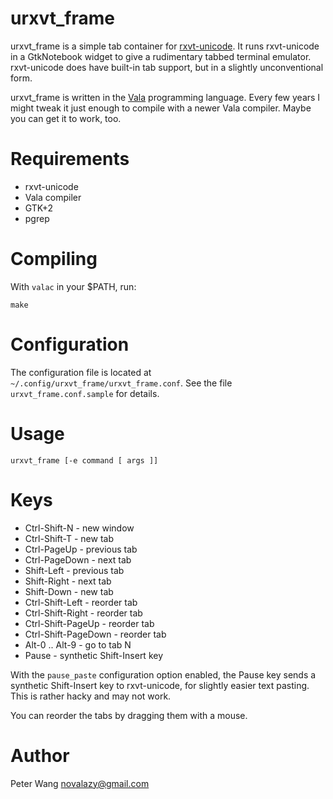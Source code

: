 urxvt\_frame
============

urxvt\_frame is a simple tab container for [rxvt-unicode].
It runs rxvt-unicode in a GtkNotebook widget to give a rudimentary
tabbed terminal emulator.
rxvt-unicode does have built-in tab support, but in a slightly
unconventional form.

urxvt\_frame is written in the [Vala] programming language.
Every few years I might tweak it just enough to compile with a newer
Vala compiler.  Maybe you can get it to work, too.

[rxvt-unicode]: http://software.schmorp.de/pkg/rxvt-unicode.html

[Vala]: https://live.gnome.org/Vala


Requirements
============

* rxvt-unicode
* Vala compiler
* GTK+2
* pgrep


Compiling
=========

With `valac` in your $PATH, run:

    make


Configuration
=============

The configuration file is located at `~/.config/urxvt_frame/urxvt_frame.conf`.
See the file `urxvt_frame.conf.sample` for details.


Usage
=====

    urxvt_frame [-e command [ args ]]


Keys
====

* Ctrl-Shift-N - new window
* Ctrl-Shift-T - new tab
* Ctrl-PageUp - previous tab
* Ctrl-PageDown - next tab
* Shift-Left - previous tab
* Shift-Right - next tab
* Shift-Down - new tab
* Ctrl-Shift-Left - reorder tab
* Ctrl-Shift-Right - reorder tab
* Ctrl-Shift-PageUp - reorder tab
* Ctrl-Shift-PageDown - reorder tab
* Alt-0 .. Alt-9 - go to tab N
* Pause - synthetic Shift-Insert key

With the `pause_paste` configuration option enabled, the Pause key sends a
synthetic Shift-Insert key to rxvt-unicode, for slightly easier text pasting.
This is rather hacky and may not work.

You can reorder the tabs by dragging them with a mouse.


Author
======

Peter Wang <novalazy@gmail.com>

